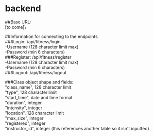 # backend

##Base URL:\
[to come]\

##Information for connecting to the endpoints  
###Login: /api/fitness/login\
-Username (128 character limit max)\
-Password (min 6 characters)\
###Register: /api/fitness/register\
-Username (128 character limit max)\
-Password (min 6 characters)\
###Logout: /api/fitness/logout  

###Class object shape and fields:\
"class_name", 128 character limit \
"type", 128 character limit\
"start_time", date and time format\
"duration", integer\
"intensity", integer\
"location", 128 character limit\
"max_size", integer\
"registered", integer\
"instructor_id", integer (this references another table so it isn't inputted)